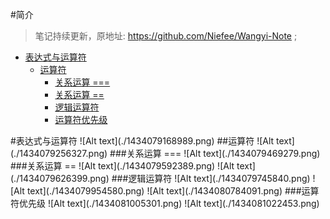#简介

>笔记持续更新，原地址:  https://github.com/Niefee/Wangyi-Note ;

<ul>
<li><a href="#表达式与运算符">表达式与运算符</a><ul>
<li><a href="#运算符">运算符</a><ul>
<li><a href="#关系运算">关系运算 ===</a></li>
<li><a href="#关系运算-1">关系运算 ==</a></li>
<li><a href="#逻辑运算符">逻辑运算符</a></li>
<li><a href="#运算符优先级">运算符优先级</a></li>
</ul>
</li>
</ul>
</li>
</ul>
#表达式与运算符
![Alt text](./1434079168989.png)
##运算符
![Alt text](./1434079256327.png)
###关系运算 ===
![Alt text](./1434079469279.png)
###关系运算 ==
![Alt text](./1434079592389.png)
![Alt text](./1434079626399.png)
###逻辑运算符
![Alt text](./1434079745840.png)
![Alt text](./1434079954580.png)
![Alt text](./1434080784091.png)
###运算符优先级
![Alt text](./1434081005301.png)
![Alt text](./1434081022453.png)
